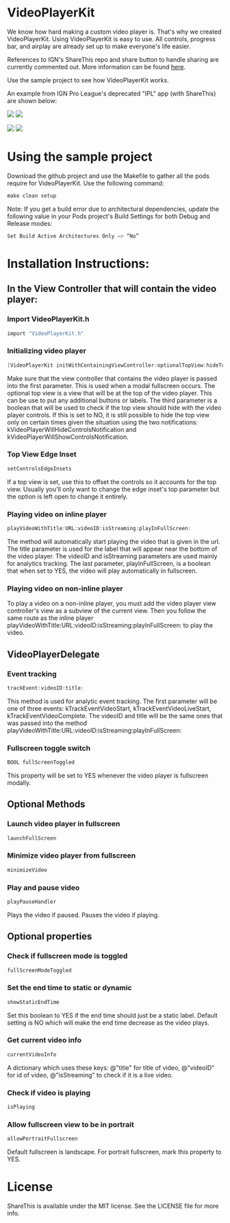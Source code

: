 VideoPlayerKit
==============

We know how hard making a custom video player is. That's why we created VideoPlayerKit. Using VideoPlayerKit is easy to use. All controls, progress bar, and airplay are already set up to make everyone's life easier.

References to IGN's ShareThis repo and share button to handle sharing are currently commented out. More information can be found [here](https://github.com/ign/ShareThis).

Use the sample project to see how VideoPlayerKit works.

An example from IGN Pro League's deprecated "IPL" app (with ShareThis) are shown below:

[![](http://i.imgur.com/Ayxdp5V.png)](http://i.imgur.com/Ayxdp5V.png)
[![](http://i.imgur.com/KNIxaWr.png)](http://i.imgur.com/KNIxaWr.png)

[![](http://i.imgur.com/disgBRz.png)](http://i.imgur.com/disgBRz.png)
[![](http://i.imgur.com/v4WswEi.png)](http://i.imgur.com/v4WswEi.png)

# Using the sample project
Download the github project and use the Makefile to gather all the pods require for VideoPlayerKit. Use the following command:
``` objective-c
make clean setup
```

Note: If you get a build error due to architectural dependencies, update the following value in your
Pods project's Build Settings for both Debug and Release modes:
``` objective-c
Set Build Active Architectures Only —> “No”
```

# Installation Instructions:

## In the View Controller that will contain the video player:

### Import VideoPlayerKit.h
``` objective-c
import "VideoPlayerKit.h"
```

### Initializing video player
``` objective-c
[VideoPlayerKit initWithContainingViewController:optionalTopView:hideTopViewWithControls:];
```
Make sure that the view controller that contains the video player is passed into the first parameter. This is used when a modal fullscreen occurs. The optional top view is a view that will be at the top of the video player. This can be use to put any additional buttons or labels. The third parameter is a boolean that will be used to check if the top view should hide with the video player controls. If this is set to NO, it is still possible to hide the top view only on certain times given the situation using the two notifications: kVideoPlayerWillHideControlsNotification and kVideoPlayerWillShowControlsNotification.

### Top View Edge Inset
``` objective-c
setControlsEdgeInsets
```
If a top view is set, use this to offset the controls so it accounts for the top view. Usually you'll only want to change the edge inset's top parameter but the option is left open to change it entirely.

### Playing video on inline player
``` objective-c
playVideoWithTitle:URL:videoID:isStreaming:playInFullScreen:
```
The method will automatically start playing the video that is given in the url. The title parameter is used for the label that will appear near the bottom of the video player. The videoID and isStreaming parameters are used mainly for analytics tracking. The last parameter, playInFullScreen, is a boolean that when set to YES, the video will play automatically in fullscreen.

### Playing video on non-inline player
To play a video on a non-inline player, you must add the video player view controller's view as a subview of the current view. Then you follow the same route as the inline player playVideoWithTitle:URL:videoID:isStreaming:playInFullScreen: to play the video.

## VideoPlayerDelegate

### Event tracking
``` objective-c
trackEvent:videoID:title:
```
This method is used for analytic event tracking. The first parameter will be one of three events: kTrackEventVideoStart, kTrackEventVideoLiveStart, kTrackEventVideoComplete. The videoID and title will be the same ones that was passed into the method playVideoWithTitle:URL:videoID:isStreaming:playInFullScreen:

### Fullscreen toggle switch
``` objective-c
BOOL fullScreenToggled
```
This property will be set to YES whenever the video player is fullscreen modally.

## Optional Methods

### Launch video player in fullscreen
``` objective-c
launchFullScreen
```

### Minimize video player from fullscreen
``` objective-c
minimizeVideo
```

### Play and pause video
``` objective-c
playPauseHandler
```
Plays the video if paused. Pauses the video if playing.

## Optional properties

### Check if fullscreen mode is toggled
``` objective-c
fullScreenModeToggled
```

### Set the end time to static or dynamic
``` objective-c
showStaticEndTime
```
Set this boolean to YES if the end time should just be a static label. Default setting is NO which will make the end time decrease as the video plays.

### Get current video info
``` objective-c
currentVideoInfo
```
A dictionary which uses these keys: @"title" for title of video, @"videoID" for id of video, @"isStreaming" to check if it is a live video.

### Check if video is playing
``` objective-c
isPlaying
```

### Allow fullscreen view to be in portrait
``` objective-c
allowPortraitFullscreen
```
Default fullscreen is landscape. For portrait fullscreen, mark this property to YES.

# License
ShareThis is available under the MIT license. See the LICENSE file for more info.
